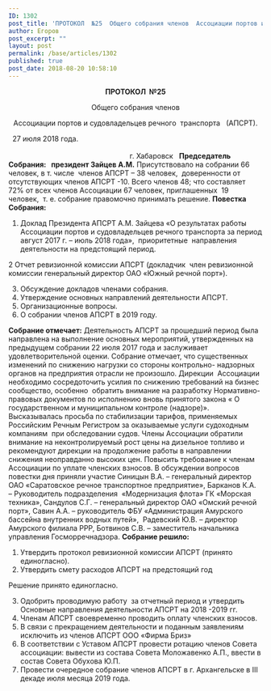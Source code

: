 ```yaml
---
ID: 1302
post_title: 'ПРОТОКОЛ  №25  Общего собрания членов  Ассоциации портов и судовладельцев речного  транспорта   (АПСРТ).'
author: Егоров
post_excerpt: ""
layout: post
permalink: /base/articles/1302
published: true
post_date: 2018-08-20 10:58:10
---
```

<p style="text-align: center;"><strong>ПРОТОКОЛ  №25</strong></p>
<p style="text-align: center;">Общего собрания членов</p>
<p style="text-align: center;">Ассоциации портов и судовладельцев речного  транспорта   (АПСРТ).</p>
<em> </em>
27 июля 2018 года.                                                                                <em>                                                                                                                                                                                                       </em>  г. Хабаровск
<em> </em>
<strong>Председатель Собрания:   президент Зайцев А.М.</strong>
Присутствовало на собрании 66 человек, в т. числе  членов АПСРТ – 38 человек,  доверенности от отсутствующих членов АПСРТ -10.
Всего членов 48; что составляет 72% от всех членов Ассоциации 67 человек, приглашенных  19 человек,  т. е. собрание правомочно принимать решение.
<strong>Повестка Собрания:</strong>
<ol>
 	<li>Доклад Президента АПСРТ А.М. Зайцева «О результатах работы Ассоциации портов и судовладельцев речного транспорта за период август 2017 г. – июль 2018 года»,  приоритетные  направления деятельности на предстоящий период.</li>
</ol>
2 Отчет ревизионной комиссии АПСРТ (докладчик  член ревизионной комиссии генеральный директор ОАО «Южный речной порт»).
<ol start="3">
 	<li>Обсуждение докладов членами собрания.</li>
 	<li>Утверждение основных направлений деятельности АПСРТ.</li>
 	<li>Организационные вопросы.</li>
 	<li>О собрании членов АПСРТ в 2019 году.</li>
</ol>
<strong>Собрание отмечает:</strong>
Деятельность АПСРТ за прошедший период была направлена на выполнение основных мероприятий, утвержденных на предыдущем собрании 22 июля 2017 года и заслуживает удовлетворительной оценки. Собрание отмечает, что существенных изменений по снижению нагрузки со стороны контрольно- надзорных органов на предприятия отрасли не произошло. Дирекции  Ассоциации необходимо сосредоточить усилия по снижению требований на бизнес сообщество, особенно  обратить внимание на разработку Нормативно-правовых документов по исполнению вновь принятого закона « О государственном и муниципальном контроле (надзоре)».
Высказывалась просьба по стабилизации тарифов, применяемых Российским Речным Регистром за оказываемые услуги судоходным компаниям  при обследовании судов.
Члены Ассоциации обратили внимание на неконтролируемый рост цены на дизельное топливо и рекомендуют дирекции на продолжение работы в направлении снижения неоправданно высоких цен.
Повысить требование к членам Ассоциации по уплате членских взносов.
В обсуждении вопросов повестки дня приняли участие Синицын В.А. – генеральный директор ОАО «Саратовское речное транспортное предприятие», Барканов К.А.  – Руководитель подразделения  «Модернизация флота» ГК «Морская техника», Сандулов С.Г. – генеральный директор ОАО «Омский речной порт», Савин А.А. – руководитель ФБУ «Администрация Амурского бассейна внутренних водных путей»,  Радевский Ю.В. – директор Амурского филиала РРР, Ботвинов С.В. – заместитель начальника управления Госморречнадзора.
<strong>Собрание решило:</strong>
<ol>
 	<li>Утвердить протокол ревизионной комиссии АПСРТ (принято единогласно).</li>
 	<li>Утвердить смету расходов АПСРТ на предстоящий год</li>
</ol>
Решение принято единогласно.
<ol start="3">
 	<li>Одобрить проводимую работу  за отчетный период и утвердить Основные направления деятельности АПСРТ на 2018 -2019 гг.</li>
 	<li>Членам АПСРТ своевременно проводить оплату членских взносов.</li>
 	<li>В связи с прекращением деятельности и поданным заявлениям  исключить из членов АПСРТ ООО «Фирма Бриз»</li>
 	<li>В соответствии с Уставом АПСРТ провести ротацию членов Совета ассоциации: вывести из состава Совета Моложавенко А.П., ввести в состав Совета Обухова Ю.П.</li>
 	<li>Провести очередное собрание членов АПСРТ в г. Архангельске в III декаде июля месяца 2019 года.</li>
</ol>